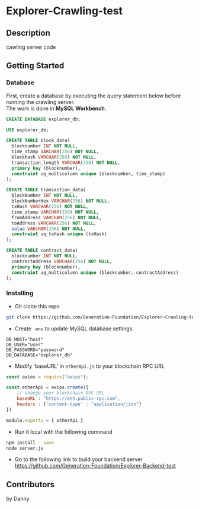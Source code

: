 # Explorer-Crawling-test


## Description
cawling server code

## Getting Started
### Database
First, create a database by executing the query statement below before running the crawling server.
</br>
The work is done in **MySQL Workbench**.
```sql
CREATE DATABASE explorer_db;

USE explorer_db;

CREATE TABLE block_data(                                            
  blocknumber INT NOT NULL,
  time_stamp VARCHAR(256) NOT NULL, 
  blockhash VARCHAR(256) NOT NULL, 
  transaction_length VARCHAR(256) NOT NULL, 
  primary key (blocknumber),
  constraint uq_multicolumn unique (blocknumber, time_stamp)
);

CREATE TABLE transaction_data(                               
  blockNumber INT NOT NULL,
  blockNumberHex VARCHAR(256) NOT NULL,
  txHash VARCHAR(256) NOT NULL,
  time_stamp VARCHAR(256) NOT NULL, 
  fromAddress VARCHAR(256) NOT NULL,
  toAddress VARCHAR(256) NOT NULL,
  value VARCHAR(256) NOT NULL,
  constraint uq_txHash unique (txHash)
);

CREATE TABLE contract_data(                                            
  blocknumber INT NOT NULL,
  contractAddress VARCHAR(256) NOT NULL, 
  primary key (blocknumber),
  constraint uq_multicolumn unique (blocknumber, contractAddress)
);
```

### Installing
- Git clone this repo
```bash
git clone https://github.com/Generation-Foundation/Explorer-Crawling-test.git
```
- Create ``.env`` to update MySQL database settings.
```env
DB_HOST="host"
DB_USER="user"
DB_PASSWORD="password"
DB_DATABASE="explorer_db"
```
- Modify 'baseURL' in ``etherApi.js`` to your blockchain RPC URL
```javascript
const axios = require("axios");

const etherApi = axios.create({
    // change your blockchain RPC URL
    baseURL : "https://eth.public-rpc.com",
    headers : {'content-type' : "application/json"}
})

module.exports = { etherApi } 
```
- Run it local with the following command
```bash
npm install --save
node server.js
```
- Go to the following link to build your backend server
</br><https://github.com/Generation-Foundation/Explorer-Backend-test>

## Contributors
by Danny
